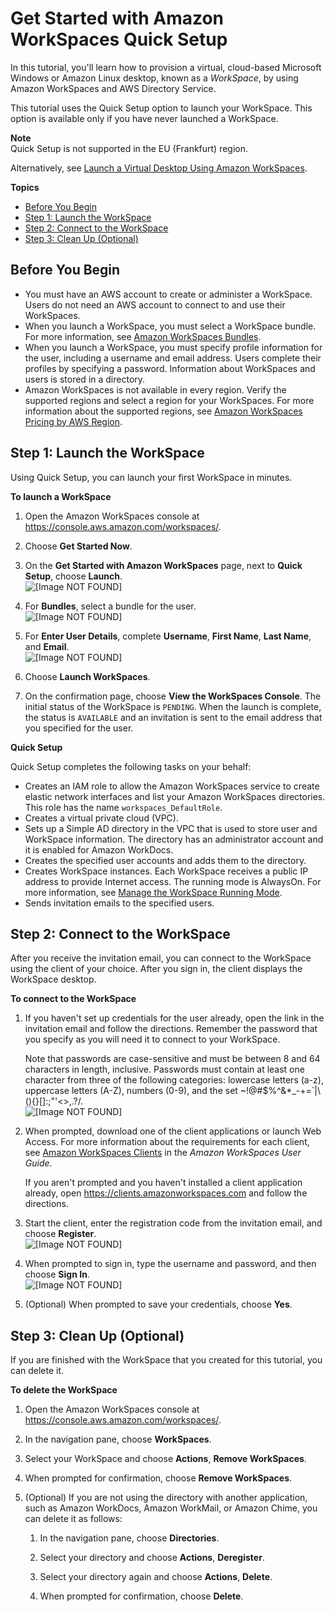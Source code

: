 # Get Started with Amazon WorkSpaces Quick Setup<a name="getting-started"></a>

In this tutorial, you'll learn how to provision a virtual, cloud\-based Microsoft Windows or Amazon Linux desktop, known as a *WorkSpace*, by using Amazon WorkSpaces and AWS Directory Service\.

This tutorial uses the Quick Setup option to launch your WorkSpace\. This option is available only if you have never launched a WorkSpace\.

**Note**  
Quick Setup is not supported in the EU \(Frankfurt\) region\.

Alternatively, see [Launch a Virtual Desktop Using Amazon WorkSpaces](launch-workspaces-tutorials.md)\.

**Topics**
+ [Before You Begin](#quick-setup-prereqs)
+ [Step 1: Launch the WorkSpace](#quick-setup-launch-workspace)
+ [Step 2: Connect to the WorkSpace](#quick-setup-connect-workspace)
+ [Step 3: Clean Up \(Optional\)](#quick-setup-clean-up)

## Before You Begin<a name="quick-setup-prereqs"></a>
+ You must have an AWS account to create or administer a WorkSpace\. Users do not need an AWS account to connect to and use their WorkSpaces\.
+ When you launch a WorkSpace, you must select a WorkSpace bundle\. For more information, see [Amazon WorkSpaces Bundles](https://aws.amazon.com/workspaces/details/#Amazon_WorkSpaces_Bundles)\.
+ When you launch a WorkSpace, you must specify profile information for the user, including a username and email address\. Users complete their profiles by specifying a password\. Information about WorkSpaces and users is stored in a directory\.
+ Amazon WorkSpaces is not available in every region\. Verify the supported regions and select a region for your WorkSpaces\. For more information about the supported regions, see [Amazon WorkSpaces Pricing by AWS Region](https://aws.amazon.com/workspaces/pricing/#Amazon_WorkSpaces_Pricing_by_AWS_Region)\.

## Step 1: Launch the WorkSpace<a name="quick-setup-launch-workspace"></a>

Using Quick Setup, you can launch your first WorkSpace in minutes\.

**To launch a WorkSpace**

1. Open the Amazon WorkSpaces console at [https://console\.aws\.amazon\.com/workspaces/](https://console.aws.amazon.com/workspaces/)\.

1. Choose **Get Started Now**\.

1. On the **Get Started with Amazon WorkSpaces** page, next to **Quick Setup**, choose **Launch**\.  
![\[Image NOT FOUND\]](http://docs.aws.amazon.com/workspaces/latest/adminguide/images/get-started-options.png)

1. For **Bundles**, select a bundle for the user\.  
![\[Image NOT FOUND\]](http://docs.aws.amazon.com/workspaces/latest/adminguide/images/bundles-linux2-windows.png)

1. For **Enter User Details**, complete **Username**, **First Name**, **Last Name**, and **Email**\.  
![\[Image NOT FOUND\]](http://docs.aws.amazon.com/workspaces/latest/adminguide/images/get-started-user-details2.png)

1. Choose **Launch WorkSpaces**\.

1. On the confirmation page, choose **View the WorkSpaces Console**\. The initial status of the WorkSpace is `PENDING`\. When the launch is complete, the status is `AVAILABLE` and an invitation is sent to the email address that you specified for the user\.

**Quick Setup**

Quick Setup completes the following tasks on your behalf:
+ Creates an IAM role to allow the Amazon WorkSpaces service to create elastic network interfaces and list your Amazon WorkSpaces directories\. This role has the name `workspaces_DefaultRole`\.
+ Creates a virtual private cloud \(VPC\)\.
+ Sets up a Simple AD directory in the VPC that is used to store user and WorkSpace information\. The directory has an administrator account and it is enabled for Amazon WorkDocs\.
+ Creates the specified user accounts and adds them to the directory\.
+ Creates WorkSpace instances\. Each WorkSpace receives a public IP address to provide Internet access\. The running mode is AlwaysOn\. For more information, see [Manage the WorkSpace Running Mode](running-mode.md)\.
+ Sends invitation emails to the specified users\.

## Step 2: Connect to the WorkSpace<a name="quick-setup-connect-workspace"></a>

After you receive the invitation email, you can connect to the WorkSpace using the client of your choice\. After you sign in, the client displays the WorkSpace desktop\.

**To connect to the WorkSpace**

1. If you haven't set up credentials for the user already, open the link in the invitation email and follow the directions\. Remember the password that you specify as you will need it to connect to your WorkSpace\.

   Note that passwords are case\-sensitive and must be between 8 and 64 characters in length, inclusive\. Passwords must contain at least one character from three of the following categories: lowercase letters \(a\-z\), uppercase letters \(A\-Z\), numbers \(0\-9\), and the set \~\!@\#$%^&\*\_\-\+=`\|\\\(\)\{\}\[\]:;"'<>,\.?/\.  
![\[Image NOT FOUND\]](http://docs.aws.amazon.com/workspaces/latest/adminguide/images/get-started-user-profile2.png)

1. When prompted, download one of the client applications or launch Web Access\. For more information about the requirements for each client, see [Amazon WorkSpaces Clients](http://docs.aws.amazon.com/workspaces/latest/userguide/amazon-workspaces-clients.html) in the *Amazon WorkSpaces User Guide*\.

   If you aren't prompted and you haven't installed a client application already, open [https://clients\.amazonworkspaces\.com](https://clients.amazonworkspaces.com/) and follow the directions\.

1. Start the client, enter the registration code from the invitation email, and choose **Register**\.  
![\[Image NOT FOUND\]](http://docs.aws.amazon.com/workspaces/latest/adminguide/images/get-started-register.png)

1. When prompted to sign in, type the username and password, and then choose **Sign In**\.  
![\[Image NOT FOUND\]](http://docs.aws.amazon.com/workspaces/latest/adminguide/images/get-started-sign-in.png)

1. \(Optional\) When prompted to save your credentials, choose **Yes**\.

## Step 3: Clean Up \(Optional\)<a name="quick-setup-clean-up"></a>

If you are finished with the WorkSpace that you created for this tutorial, you can delete it\.

**To delete the WorkSpace**

1. Open the Amazon WorkSpaces console at [https://console\.aws\.amazon\.com/workspaces/](https://console.aws.amazon.com/workspaces/)\.

1. In the navigation pane, choose **WorkSpaces**\.

1. Select your WorkSpace and choose **Actions**, **Remove WorkSpaces**\.

1. When prompted for confirmation, choose **Remove WorkSpaces**\.

1. \(Optional\) If you are not using the directory with another application, such as Amazon WorkDocs, Amazon WorkMail, or Amazon Chime, you can delete it as follows:

   1. In the navigation pane, choose **Directories**\.

   1. Select your directory and choose **Actions**, **Deregister**\.

   1. Select your directory again and choose **Actions**, **Delete**\.

   1. When prompted for confirmation, choose **Delete**\.